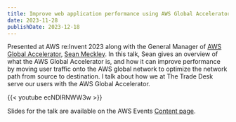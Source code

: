 ```yaml
---
title: Improve web application performance using AWS Global Accelerator (NET327)
date: 2023-11-28
publishDate: 2023-12-18
---
```


Presented at AWS re:Invent 2023 along with the General Manager of [AWS Global Accelerator](https://aws.amazon.com/global-accelerator/), [Sean Meckley](https://www.linkedin.com/in/seanmeckley/). In this talk, Sean gives an overview of what the AWS Global Accelerator is, and how it can improve performance by moving user traffic onto the AWS global network to optimize the network path from source to destination. 
I talk about how we at The Trade Desk serve our users with the AWS Global Accelerator. 

{{< youtube ecNDlRNWW3w >}}

Slides for the talk are available on the AWS Events [Content page](https://aws.amazon.com/events/events-content/?awsf.filter-series=event-series%23reinvent&awsf.filter-year=*all&awsf.filter-session-type=*all&awsf.filter-level=*all&awsf.filter-topic=*all&awsf.filter-area-of-interest=*all&awsf.filter-industry=*all&awsf.filter-role=*all&awsf.filter-language=*all&cards.q=NET327&cards.q_operator=AND).
